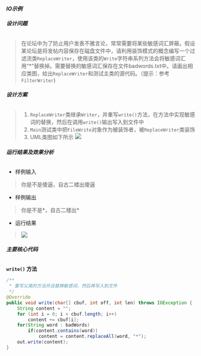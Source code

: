 #### ***IO示例***

###### **设计问题**
> 在论坛中为了防止用户发表不雅言论，常常需要将某些敏感词汇屏蔽。假设某论坛是将发帖内容保存在磁盘文件中，请利用装饰模式的概念编写一个过滤流类`ReplaceWriter`，使用该类的`Write`字符串系列方法会将敏感词汇用“*”替换掉。需要替换的敏感词汇保存在文件badwords.txt中。请画出相应类图，给出`ReplaceWriter`和测试主类的源代码。（提示：参考`FilterWriter`)

###### **设计方案**
> 1. `ReplaceWriter`类继承`Writer`，并重写`write()`方法，在方法中实现敏感词的替换，然后在调用`write()`输出写入到文件中
> 2. `Main`测试类中把`FileWrite`对象作为被装饰者，被`ReplaceWriter`类装饰
> 2. UML类图如下所示
> ![](http://homework.0x1010.com/screenshot/designpatterns/04-01.png)

###### **运行结果及效果分析**

- 样例输入
> 你是不是傻逼，自古二楼出傻逼

- 样例输出
> 你是不是\*，自古二楼出\*
- 运行结果
> ![](http://homework.0x1010.com/screenshot/designpatterns/04-02.png)

###### **主要核心代码**
**`write()` 方法**
```java
/**
 * 重写父类的方法并且替换敏感词，然后再写入到文件
 */
@Override
public void write(char[] cbuf, int off, int len) throws IOException {
	String content = "";
	for (int i = 0; i < cbuf.length; i++)
		content += cbuf[i];
	for(String word : badWords)
        if(content.contains(word))
            content = content.replaceAll(word, "*");
	out.write(content);
}
```
